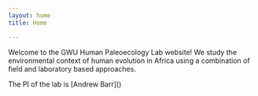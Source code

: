 ```yaml
---
layout: home
title: Home

---
```

Welcome to the GWU Human Paleoecology Lab website! We study the environmental context of human evolution in Africa using a combination of field and laboratory based approaches.

The PI of the lab is \[Andrew Barr\]()